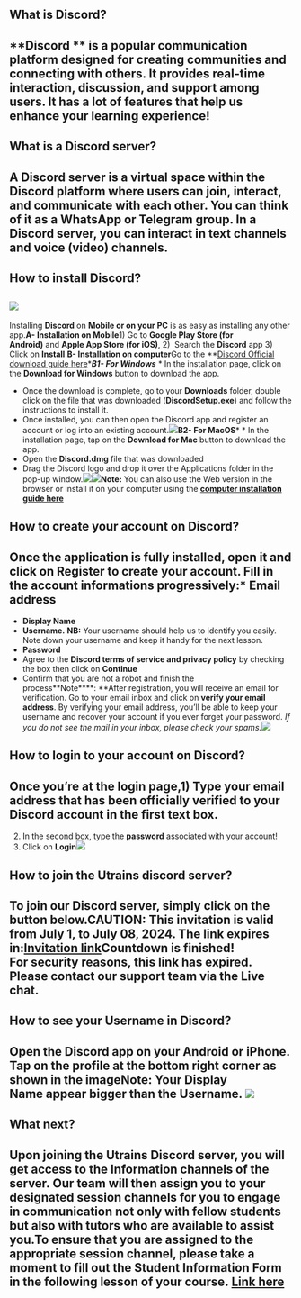 ## What is Discord?

## **Discord ** is a popular communication platform designed for creating communities and connecting with others. It provides real-time interaction, discussion, and support among users. It has a lot of features that help us enhance your learning experience!

## What is a Discord server?

## A Discord server is a virtual space within the Discord platform where users can join, interact, and communicate with each other. You can think of it as a WhatsApp or Telegram group. In a Discord server, you can interact in text channels and voice (video) channels.

## How to install Discord?

## ![](https://utrains.org/wp-content/uploads/2024/04/Discord_logo_PNG8-300x58.png)

Installing **Discord** on **Mobile or on your PC** is as easy as installing any other app.**A- Installation on Mobile**1) Go to **Google Play Store (for Android)** and **Apple App Store (for iOS)**,
2)  Search the **Discord** app
3) Click on **Install**.**B- Installation on computer**Go to the **[Discord Official download guide here](https://discord.com/download)****B1- For Windows*** * In the installation page, click on the **Download for Windows** button to download the app.
  * Once the download is complete, go to your **Downloads** folder, double click on the file that was downloaded (**DiscordSetup.exe**) and follow the instructions to install it.
  * Once installed, you can then open the Discord app and register an account or log into an existing account.![](https://utrains.org/wp-content/uploads/2024/04/discord_windows-1.png)**B2- For MacOS*** * In the installation page, tap on the **Download for Mac** button to download the app.
  * Open the **Discord.dmg** file that was downloaded
  * Drag the Discord logo and drop it over the Applications folder in the pop-up window.![](https://utrains.org/wp-content/uploads/2024/04/discord_macos-768x352.png)![](https://utrains.org/wp-content/uploads/2024/04/discord_macos_install-300x182.png)**Note:** You can also use the Web version in the browser or install it on your computer using the **[computer installation guide here](https://support.discord.com/hc/en-us/articles/360034561191-Desktop-Installation-Guide)**

## How to create your account on Discord?

## Once the application is fully installed, open it and click on **Register** to create your account. Fill in the account informations progressively:* **Email address** 
* **Display Name** 
* **Username.** **NB:** Your username should help us to identify you easily. Note down your username and keep it handy for the next lesson.
* **Password**
* Agree to the **Discord terms of service and privacy policy** by checking the box then click on **Continue**
* Confirm that you are not a robot and finish the process**Note****: **After registration, you will receive an email for verification. Go to your email inbox and click on **verify your email address**. By verifying your email address, you’ll be able to keep your username and recover your account if you ever forget your password. _If you do not see the mail in your inbox, please check your spams._![](https://utrains.org/wp-content/uploads/2024/04/registration.png)

## How to login to your account on Discord?

## Once you’re at the login page,1) Type your **email address** that has been officially verified to your Discord account in the first text box.
2) In the second box, type the **password** associated with your account!
3) Click on **Login**![](https://utrains.org/wp-content/uploads/2024/04/login-discord.png)

## How to join the Utrains discord server?

To join our Discord server, simply click on the button below.**CAUTION:** This invitation is valid from **July 1, to July 08, 2024. The link expires in:**[Invitation link](https://discord.gg/RpWzgFuG)Countdown is finished!\
For security reasons, this link has expired. Please contact our support team via the Live chat.
-----------------------------------------------------------------------------------------------

## How to see your Username in Discord?

## Open the Discord app on your Android or iPhone. Tap on the **profile** at the bottom right corner as shown in the image**Note:** Your **Display Name** appear bigger than the **Username**. ![](https://utrains.org/wp-content/uploads/2024/04/discord-username.drawio.png)

## What next?

## Upon joining the Utrains Discord server, you will get access to the Information channels of the server. Our team will then assign you to your designated session channels for you to engage in communication not only with fellow students but also with tutors who are available to assist you.To ensure that you are assigned to the appropriate session channel, please take a moment to fill out the Student Information Form in the following lesson of your course. **[Link here](https://utrains.org/lessons/student-information-3/)**
